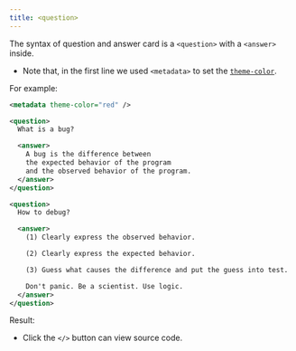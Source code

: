 ```yaml
---
title: <question>
---
```


The syntax of question and answer card is a `<question>` with a `<answer>` inside.

- Note that, in the first line we used `<metadata>` to set the [`theme-color`](../metadata/theme-color.md).

For example:

```xml
<metadata theme-color="red" />

<question>
  What is a bug?

  <answer>
    A bug is the difference between
    the expected behavior of the program
    and the observed behavior of the program.
  </answer>
</question>

<question>
  How to debug?

  <answer>
    (1) Clearly express the observed behavior.

    (2) Clearly express the expected behavior.

    (3) Guess what causes the difference and put the guess into test.

    Don't panic. Be a scientist. Use logic.
  </answer>
</question>
```

Result:

- Click the `</>` button can view source code.

<mimor src="question-example-1.mimor" />
